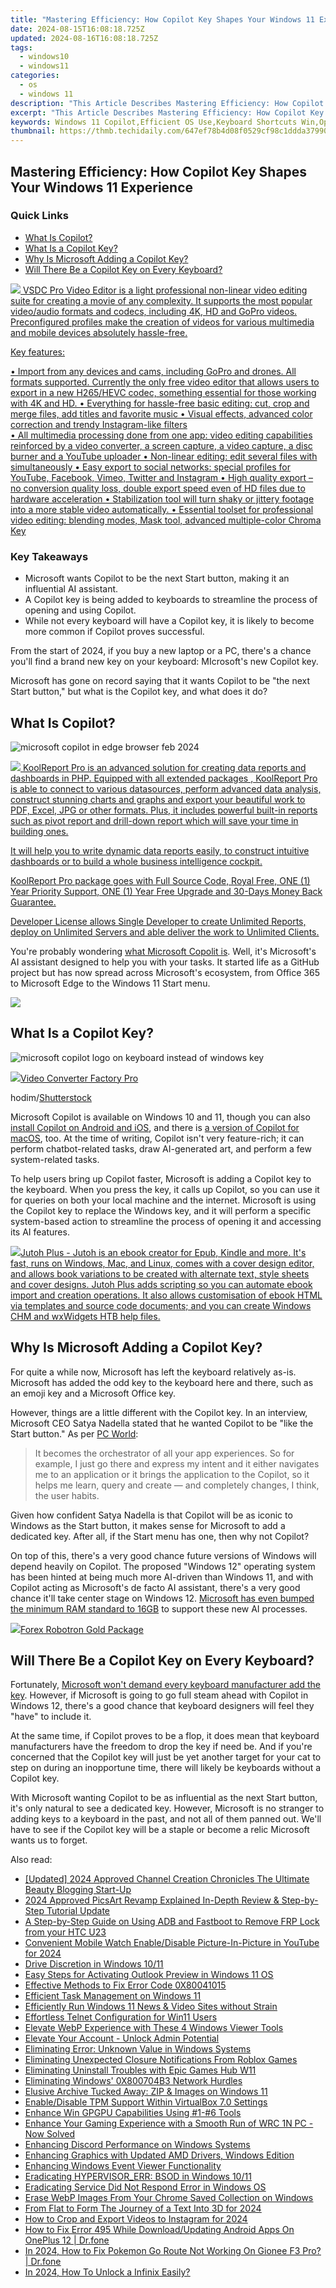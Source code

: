 ```yaml
---
title: "Mastering Efficiency: How Copilot Key Shapes Your Windows 11 Experience"
date: 2024-08-15T16:08:18.725Z
updated: 2024-08-16T16:08:18.725Z
tags:
  - windows10
  - windows11
categories:
  - os
  - windows 11
description: "This Article Describes Mastering Efficiency: How Copilot Key Shapes Your Windows 11 Experience"
excerpt: "This Article Describes Mastering Efficiency: How Copilot Key Shapes Your Windows 11 Experience"
keywords: Windows 11 Copilot,Efficient OS Use,Keyboard Shortcuts Win,Optimized Workflow,Enhanced PC Performance,Windows Strategy,Quick Task Execution
thumbnail: https://thmb.techidaily.com/647ef78b4d08f0529cf98c1ddda37990b536ba3daaeb866103686a0f1d6cb404.jpg
---
```


## Mastering Efficiency: How Copilot Key Shapes Your Windows 11 Experience

### Quick Links

* [What Is Copilot?](#what-is-copilot)
* [What Is a Copilot Key?](#what-is-a-copilot-key)
* [Why Is Microsoft Adding a Copilot Key?](#why-is-microsoft-adding-a-copilot-key)
* [Will There Be a Copilot Key on Every Keyboard?](#will-there-be-a-copilot-key-on-every-keyboard)

<!-- affiliate ads begin -->
<a href="https://secure.2checkout.com/order/checkout.php?PRODS=4693127&QTY=1&AFFILIATE=108875&CART=1"><img src="https://www.videosoftdev.com/images/video_editor/screenshots/1.jpg" border="0">
VSDC Pro Video Editor is a light professional non-linear video editing suite for creating a movie of any complexity. It supports the most popular video/audio formats and codecs, including 4K, HD and GoPro videos. Preconfigured profiles make the creation of videos for various multimedia and mobile devices absolutely hassle-free.

Key features:

•	Import from any devices and cams, including GoPro and drones. All formats supported. Сurrently the only free video editor that allows users to export in a new H265/HEVC codec, something essential for those working with 4K and HD.
•	Everything for hassle-free basic editing: cut, crop and merge files, add titles and favorite music
•	Visual effects, advanced color correction and trendy Instagram-like filters   
•	All multimedia processing done from one app: video editing capabilities reinforced by  a video converter, a screen capture, a video capture, a disc burner and a YouTube uploader
•	Non-linear editing: edit several files with simultaneously 
•	Easy export to social networks: special profiles for YouTube, Facebook, Vimeo, Twitter and Instagram
•	High quality export – no conversion quality loss, double export speed even of HD files due to hardware acceleration
•	Stabilization tool will turn shaky or jittery footage into a more stable video automatically. 
•	Essential toolset for professional video editing: blending modes, Mask tool, advanced multiple-color Chroma Key  
</a>
<!-- affiliate ads end -->
### Key Takeaways

* Microsoft wants Copilot to be the next Start button, making it an influential AI assistant.
* A Copilot key is being added to keyboards to streamline the process of opening and using Copilot.
* While not every keyboard will have a Copilot key, it is likely to become more common if Copilot proves successful.

 From the start of 2024, if you buy a new laptop or a PC, there's a chance you'll find a brand new key on your keyboard: MIcrosoft's new Copilot key.

 Microsoft has gone on record saying that it wants Copilot to be "the next Start button," but what is the Copilot key, and what does it do?

## What Is Copilot?

![microsoft copilot in edge browser feb 2024](https://static1.makeuseofimages.com/wordpress/wp-content/uploads/2024/02/microsoft-copilot-in-edge-browser-feb-2024.png)
<!-- affiliate ads begin -->
<a href="https://secure.2checkout.com/order/checkout.php?PRODS=4737285&QTY=1&AFFILIATE=108875&CART=1"><img src="https://secure.avangate.com/images/merchant/b2f83c409ce63012229fb9cd465bdcfe/products/copy_reporting_system.png" border="0">  KoolReport Pro  is an advanced solution for creating data reports and dashboards in PHP. Equipped with all  extended packages , KoolReport Pro is able to connect to various datasources, perform advanced data analysis, construct stunning charts and graphs and export your beautiful work to PDF, Excel, JPG or other formats. Plus, it includes powerful built-in reports such as pivot report and drill-down report which will save your time in building ones. 

 It will help you to write dynamic data reports easily, to construct intuitive dashboards or to build a whole business intelligence cockpit. 

  KoolReport Pro  package goes with Full Source Code, Royal Free, ONE (1) Year Priority Support, ONE (1) Year Free Upgrade and 30-Days Money Back Guarantee. 

  Developer License  allows  Single Developer  to create Unlimited Reports, deploy on Unlimited Servers and able deliver the work to Unlimited Clients. </a>
<!-- affiliate ads end -->

 You're probably wondering [what Microsoft Copolit is](http://www.makeuseof.com/what-is-microsoft-365-copilot/). Well, it's Microsoft's AI assistant designed to help you with your tasks. It started life as a GitHub project but has now spread across Microsoft's ecosystem, from Office 365 to Microsoft Edge to the Windows 11 Start menu.

<!-- affiliate ads begin -->
<a href="https://shop.systoolsgroup.com/affiliate.php?ACCOUNT=SYSTOOBY&AFFILIATE=108875&PATH=https%3A%2F%2Fwww.systoolsgroup.com%3FAFFILIATE%3D108875%26RESOURCE%3D%2BSysTools%2BPDF%2BUnlocker"><img src="https://www.systoolsgroup.com/box/pdf-unlocker.png" border="0"></a>
<!-- affiliate ads end -->
## What Is a Copilot Key?

![microsoft copilot logo on keyboard instead of windows key](https://static1.makeuseofimages.com/wordpress/wp-content/uploads/2024/02/microsoft-copilot-logo-on-keyboard-instead-of-windows-key.jpg)
<!-- affiliate ads begin -->
<a href="https://secure.2checkout.com/order/checkout.php?PRODS=4537547&QTY=1&AFFILIATE=108875&CART=1"><img src="https://secure.avangate.com/images/merchant/4b0a0290ad7df100b77e86839989a75e/products/vcfpro.png" border="0">Video Converter Factory Pro</a>
<!-- affiliate ads end -->

hodim/[Shutterstock](https://www.shutterstock.com/image-photo/colored-copilot-ai-key-on-white-2413637379)

 Microsoft Copilot is available on Windows 10 and 11, though you can also [install Copilot on Android and iOS](https://www.makeuseof.com/how-to-install-use-microsoft-copilot-on-android/), and there is [a version of Copilot for macOS](https://www.makeuseof.com/how-to-get-microsoft-copilot-on-mac/), too. At the time of writing, Copilot isn't very feature-rich; it can perform chatbot-related tasks, draw AI-generated art, and perform a few system-related tasks.

 To help users bring up Copilot faster, Microsoft is adding a Copilot key to the keyboard. When you press the key, it calls up Copilot, so you can use it for queries on both your local machine and the internet. Microsoft is using the Copilot key to replace the Windows key, and it will perform a specific system-based action to streamline the process of opening it and accessing its AI features.

<!-- affiliate ads begin -->
<a href="https://secure.2checkout.com/order/checkout.php?PRODS=4699091&QTY=1&AFFILIATE=108875&CART=1"><img src="https://secure.avangate.com/images/merchant/bccefcc1b1eee9eca3ae4f5c1a281482/products/1_jutoh-logo-1200x1600.jpg" border="0">Jutoh Plus -  Jutoh is an ebook creator for Epub, Kindle and more. It's fast, runs on Windows, Mac, and Linux, comes with a cover design editor, and allows book variations to be created with alternate text, style sheets and cover designs. Jutoh Plus adds scripting so you can automate ebook import and creation operations. It also allows customisation of ebook HTML via templates and source code documents; and you can create Windows CHM and wxWidgets HTB help files. </a>
<!-- affiliate ads end -->
## Why Is Microsoft Adding a Copilot Key?

 For quite a while now, Microsoft has left the keyboard relatively as-is. Microsoft has added the odd key to the keyboard here and there, such as an emoji key and a Microsoft Office key.

 However, things are a little different with the Copilot key. In an interview, Microsoft CEO Satya Nadella stated that he wanted Copilot to be "like the Start button." As per [PC World](https://www.pcworld.com/article/2115354/nadella-copilot-is-the-new-windows-start-button.html):

> It becomes the orchestrator of all your app experiences. So for example, I just go there and express my intent and it either navigates me to an application or it brings the application to the Copilot, so it helps me learn, query and create — and completely changes, I think, the user habits.

 Given how confident Satya Nadella is that Copilot will be as iconic to Windows as the Start button, it makes sense for Microsoft to add a dedicated key. After all, if the Start menu has one, then why not Copilot?

 On top of this, there's a very good chance future versions of Windows will depend heavily on Copilot. The proposed "Windows 12" operating system has been hinted at being much more AI-driven than Windows 11, and with Copilot acting as Microsoft's de facto AI assistant, there's a very good chance it'll take center stage on Windows 12\. [Microsoft has even bumped the minimum RAM standard to 16GB](https://www.makeuseof.com/16gb-ram-new-standard-windows/) to support these new AI processes.

<!-- affiliate ads begin -->
<a href="https://secure.2checkout.com/order/checkout.php?PRODS=4727541&QTY=1&AFFILIATE=108875&CART=1"><img src="https://secure.avangate.com/images/merchant/5f4f7141b65a730b4efb0e0d51f63e94/products/copy_copy_forexrobotronbox.gif" border="0">Forex Robotron Gold Package</a>
<!-- affiliate ads end -->
## Will There Be a Copilot Key on Every Keyboard?

 Fortunately, [Microsoft won't demand every keyboard manufacturer add the key](https://www.xda-developers.com/microsoft-wont-force-copilot-key/). However, if Microsoft is going to go full steam ahead with Copilot in Windows 12, there's a good chance that keyboard designers will feel they "have" to include it.

 At the same time, if Copilot proves to be a flop, it does mean that keyboard manufacturers have the freedom to drop the key if need be. And if you're concerned that the Copilot key will just be yet another target for your cat to step on during an inopportune time, there will likely be keyboards without a Copilot key.

 With Microsoft wanting Copilot to be as influential as the next Start button, it's only natural to see a dedicated key. However, Microsoft is no stranger to adding keys to a keyboard in the past, and not all of them panned out. We'll have to see if the Copilot key will be a staple or become a relic Microsoft wants us to forget.



<ins class="adsbygoogle"
      style="display:block"
      data-ad-client="ca-pub-7571918770474297"
      data-ad-slot="8358498916"
      data-ad-format="auto"
      data-full-width-responsive="true"></ins>


<span class="atpl-alsoreadstyle">Also read:</span>
<div><ul>
<li><a href="https://facebook-record-videos.techidaily.com/updated-2024-approved-channel-creation-chronicles-the-ultimate-beauty-blogging-start-up/"><u>[Updated] 2024 Approved  Channel Creation Chronicles  The Ultimate Beauty Blogging Start-Up</u></a></li>
<li><a href="https://extra-skills.techidaily.com/2024-approved-picsart-revamp-explained-in-depth-review-and-step-by-step-tutorial-update/"><u>2024 Approved  PicsArt Revamp Explained  In-Depth Review & Step-by-Step Tutorial Update</u></a></li>
<li><a href="https://android-frp.techidaily.com/a-step-by-step-guide-on-using-adb-and-fastboot-to-remove-frp-lock-from-your-htc-u23-by-drfone-android/"><u>A Step-by-Step Guide on Using ADB and Fastboot to Remove FRP Lock from your HTC U23</u></a></li>
<li><a href="https://extra-information.techidaily.com/convenient-mobile-watch-enabledisable-picture-in-picture-in-youtube-for-2024/"><u>Convenient Mobile Watch  Enable/Disable Picture-In-Picture in YouTube for 2024</u></a></li>
<li><a href="https://windows11.techidaily.com/drive-discretion-in-windows-1011/"><u>Drive Discretion in Windows 10/11</u></a></li>
<li><a href="https://windows11.techidaily.com/easy-steps-for-activating-outlook-preview-in-windows-11-os/"><u>Easy Steps for Activating Outlook Preview in Windows 11 OS</u></a></li>
<li><a href="https://windows11.techidaily.com/effective-methods-to-fix-error-code-0x80041015/"><u>Effective Methods to Fix Error Code 0X80041015</u></a></li>
<li><a href="https://windows11.techidaily.com/efficient-task-management-on-windows-11/"><u>Efficient Task Management on Windows 11</u></a></li>
<li><a href="https://windows11.techidaily.com/efficiently-run-windows-11-news-and-video-sites-without-strain/"><u>Efficiently Run Windows 11 News & Video Sites without Strain</u></a></li>
<li><a href="https://windows11.techidaily.com/effortless-telnet-configuration-for-win11-users/"><u>Effortless Telnet Configuration for Win11 Users</u></a></li>
<li><a href="https://windows11.techidaily.com/elevate-webp-experience-with-these-4-windows-viewer-tools/"><u>Elevate WebP Experience with These 4 Windows Viewer Tools</u></a></li>
<li><a href="https://windows11.techidaily.com/elevate-your-account-unlock-admin-potential/"><u>Elevate Your Account - Unlock Admin Potential</u></a></li>
<li><a href="https://windows11.techidaily.com/eliminating-error-unknown-value-in-windows-systems/"><u>Eliminating Error: Unknown Value in Windows Systems</u></a></li>
<li><a href="https://windows11.techidaily.com/eliminating-unexpected-closure-notifications-from-roblox-games/"><u>Eliminating Unexpected Closure Notifications From Roblox Games</u></a></li>
<li><a href="https://windows11.techidaily.com/eliminating-uninstall-troubles-with-epic-games-hub-w11/"><u>Eliminating Uninstall Troubles with Epic Games Hub W11</u></a></li>
<li><a href="https://windows11.techidaily.com/eliminating-windows-0x800704b3-network-hurdles/"><u>Eliminating Windows' 0X800704B3 Network Hurdles</u></a></li>
<li><a href="https://windows11.techidaily.com/elusive-archive-tucked-away-zip-and-images-on-windows-11/"><u>Elusive Archive Tucked Away: ZIP & Images on Windows 11</u></a></li>
<li><a href="https://windows11.techidaily.com/enabledisable-tpm-support-within-virtualbox-70-settings/"><u>Enable/Disable TPM Support Within VirtualBox 7.0 Settings</u></a></li>
<li><a href="https://windows11.techidaily.com/enhance-win-gpgpu-capabilities-using-1-6-tools/"><u>Enhance Win GPGPU Capabilities Using #1-#6 Tools</u></a></li>
<li><a href="https://win-answers.techidaily.com/enhance-your-gaming-experience-with-a-smooth-run-of-wrc-1n-pc-now-solved/"><u>Enhance Your Gaming Experience with a Smooth Run of WRC 1N PC - Now Solved</u></a></li>
<li><a href="https://windows11.techidaily.com/enhancing-discord-performance-on-windows-systems/"><u>Enhancing Discord Performance on Windows Systems</u></a></li>
<li><a href="https://windows11.techidaily.com/enhancing-graphics-with-updated-amd-drivers-windows-edition/"><u>Enhancing Graphics with Updated AMD Drivers, Windows Edition</u></a></li>
<li><a href="https://windows11.techidaily.com/enhancing-windows-event-viewer-functionality/"><u>Enhancing Windows Event Viewer Functionality</u></a></li>
<li><a href="https://windows11.techidaily.com/eradicating-hypervisorerr-bsod-in-windows-1011/"><u>Eradicating HYPERVISOR_ERR: BSOD in Windows 10/11</u></a></li>
<li><a href="https://windows11.techidaily.com/eradicating-service-did-not-respond-error-in-windows-os/"><u>Eradicating Service Did Not Respond Error in Windows OS</u></a></li>
<li><a href="https://windows11.techidaily.com/erase-webp-images-from-your-chrome-saved-collection-on-windows/"><u>Erase WebP Images From Your Chrome Saved Collection on Windows</u></a></li>
<li><a href="https://fox-hovers.techidaily.com/from-flat-to-form-the-journey-of-a-text-into-3d-for-2024/"><u>From Flat to Form  The Journey of a Text Into 3D for 2024</u></a></li>
<li><a href="https://instagram-videos.techidaily.com/how-to-crop-and-export-videos-to-instagram-for-2024/"><u>How to Crop and Export Videos to Instagram for 2024</u></a></li>
<li><a href="https://change-location.techidaily.com/how-to-fix-error-495-while-downloadupdating-android-apps-on-oneplus-12-drfone-by-drfone-fix-android-problems-fix-android-problems/"><u>How to Fix Error 495 While Download/Updating Android Apps On OnePlus 12 | Dr.fone</u></a></li>
<li><a href="https://android-pokemon-go.techidaily.com/in-2024-how-to-fix-pokemon-go-route-not-working-on-gionee-f3-pro-drfone-by-drfone-virtual-android/"><u>In 2024, How to Fix Pokemon Go Route Not Working On Gionee F3 Pro? | Dr.fone</u></a></li>
<li><a href="https://unlock-android.techidaily.com/in-2024-how-to-unlock-a-infinix-easily-by-drfone-android/"><u>In 2024, How To Unlock a Infinix Easily?</u></a></li>
</ul></div>
